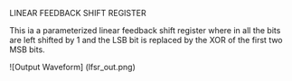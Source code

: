 LINEAR FEEDBACK SHIFT REGISTER

This ia a parameterized linear feedback shift register where in all the bits are left shifted by 1 and the LSB bit is replaced by the XOR of the first two MSB bits.

![Output Waveform] (lfsr_out.png)
